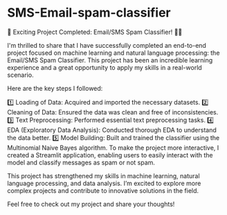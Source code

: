 # SMS-Email-spam-classifier
🚀 Exciting Project Completed: Email/SMS Spam Classifier! 📧📲



I'm thrilled to share that I have successfully completed an end-to-end project focused on machine learning and natural language processing: the Email/SMS Spam Classifier. This project has been an incredible learning experience and a great opportunity to apply my skills in a real-world scenario.

 Here are the key steps I followed:

1️⃣ Loading of Data: Acquired and imported the necessary datasets.
2️⃣ Cleaning of Data: Ensured the data was clean and free of inconsistencies. 
3️⃣ Text Preprocessing: Performed essential text preprocessing tasks.
4️⃣ EDA (Exploratory Data Analysis): Conducted thorough EDA to understand the data better.
5️⃣ Model Building: Built and trained the classifier using the Multinomial Naive Bayes algorithm.
To make the project more interactive, I created a Streamlit application, enabling users to easily interact with the model and classify messages as spam or not spam.

This project has strengthened my skills in machine learning, natural language processing, and data analysis. I’m excited to explore more complex projects and contribute to innovative solutions in the field.

Feel free to check out my project and share your thoughts!
